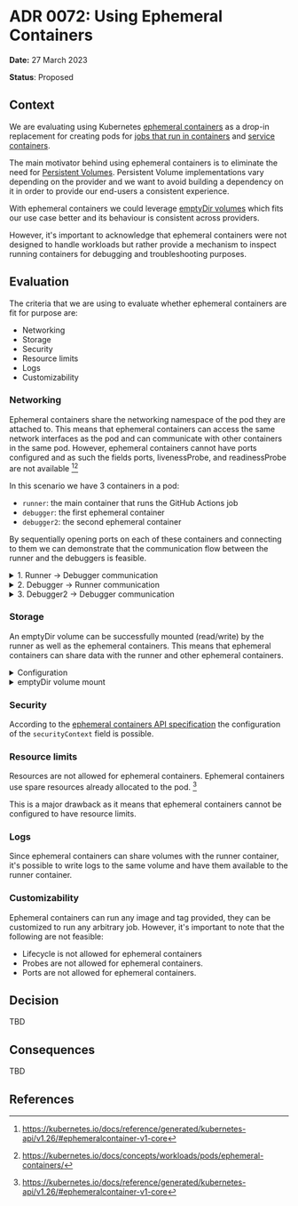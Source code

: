 # ADR 0072: Using Ephemeral Containers

**Date:** 27 March 2023

**Status**: Proposed <!--Accepted|Rejected|Superceded|Deprecated-->

## Context

We are evaluating using Kubernetes [ephemeral containers](https://kubernetes.io/docs/concepts/workloads/pods/ephemeral-containers/) as a drop-in replacement for creating pods for [jobs that run in containers](https://docs.github.com/en/actions/using-jobs/running-jobs-in-a-container) and [service containers](https://docs.github.com/en/actions/using-containerized-services/about-service-containers).

The main motivator behind using ephemeral containers is to eliminate the need for [Persistent Volumes](https://kubernetes.io/docs/concepts/storage/persistent-volumes/). Persistent Volume implementations vary depending on the provider and we want to avoid building a dependency on it in order to provide our end-users a consistent experience.

With ephemeral containers we could leverage [emptyDir volumes](https://kubernetes.io/docs/concepts/storage/volumes/#emptydir) which fits our use case better and its behaviour is consistent across providers.

However, it's important to acknowledge that ephemeral containers were not designed to handle workloads but rather provide a mechanism to inspect running containers for debugging and troubleshooting purposes.

## Evaluation

The criteria that we are using to evaluate whether ephemeral containers are fit for purpose are:

- Networking
- Storage
- Security
- Resource limits
- Logs
- Customizability

### Networking

Ephemeral containers share the networking namespace of the pod they are attached to. This means that ephemeral containers can access the same network interfaces as the pod and can communicate with other containers in the same pod. However, ephemeral containers cannot have ports configured and as such the fields ports, livenessProbe, and readinessProbe are not available [^1][^2]

In this scenario we have 3 containers in a pod:

- `runner`: the main container that runs the GitHub Actions job
- `debugger`: the first ephemeral container
- `debugger2`: the second ephemeral container

By sequentially opening ports on each of these containers and connecting to them we can demonstrate that the communication flow between the runner and the debuggers is feasible.

<details>
<summary>1. Runner -> Debugger communication</summary>

![runner->debugger](./images/runner-debugger.png)
</details>

<details>
<summary>2. Debugger -> Runner communication</summary>

![debugger->runner](./images/debugger-runner.png)
</details>

<details>
<summary>3. Debugger2 -> Debugger communication</summary>

![debugger2->debugger](./images/debugger2-debugger.png)
</details>

### Storage

An emptyDir volume can be successfully mounted (read/write) by the runner as well as the ephemeral containers. This means that ephemeral containers can share data with the runner and other ephemeral containers.

<details>
<summary>Configuration</summary>

```yaml
# Extracted from the values.yaml for the gha-runner-scale-set helm chart
  spec:
    containers:
    - name: runner
      image: ghcr.io/actions/actions-runner:latest
      command: ["/home/runner/run.sh"]
      volumeMounts:
      - mountPath: /workspace
        name: work-volume
    volumes:
      - name: work-volume
        emptyDir:
          sizeLimit: 1Gi
```

```bash
# The API call to the Kubernetes API used to create the ephemeral containers

POD_NAME="arc-runner-set-6sfwd-runner-k7qq6"
NAMESPACE="arc-runners"

curl -v "https://<IP>:<PORT>/api/v1/namespaces/$NAMESPACE/pods/$POD_NAME/ephemeralcontainers" \
  -X PATCH \
  -H 'Content-Type: application/strategic-merge-patch+json' \
  --cacert <PATH_TO_CACERT> \
  --cert <PATH_TO_CERT> \
  --key <PATH_TO_CLIENT_KEY> \
  -d '
{
    "spec":
    {
        "ephemeralContainers":
        [
            {
                "name": "debugger",
                "command": ["sh"],
                "image": "ghcr.io/actions/actions-runner:latest",
                "targetContainerName": "runner",
                "stdin": true,
                "tty": true,
                "volumeMounts": [{
                    "mountPath": "/workspace",
                    "name": "work-volume",
                    "readOnly": false
                }]
            },
            {
                "name": "debugger2",
                "command": ["sh"],
                "image": "ghcr.io/actions/actions-runner:latest",
                "targetContainerName": "runner",
                "stdin": true,
                "tty": true,
                "volumeMounts": [{
                    "mountPath": "/workspace",
                    "name": "work-volume",
                    "readOnly": false
                }]
            }
        ]
    }
}'
```

</details>

<details>
<summary>emptyDir volume mount</summary>

![emptyDir volume mount](./images/emptyDir_volume.png)

</details>

### Security

According to the [ephemeral containers API specification](https://kubernetes.io/docs/reference/generated/kubernetes-api/v1.26/#ephemeralcontainer-v1-core) the configuration of the `securityContext` field is possible.

### Resource limits

Resources are not allowed for ephemeral containers. Ephemeral containers use spare resources already allocated to the pod. [^1]

This is a major drawback as it means that ephemeral containers cannot be configured to have resource limits.

### Logs

Since ephemeral containers can share volumes with the runner container, it's possible to write logs to the same volume and have them available to the runner container.

### Customizability

Ephemeral containers can run any image and tag provided, they can be customized to run any arbitrary job. However, it's important to note that the following are not feasible:

- Lifecycle is not allowed for ephemeral containers
- Probes are not allowed for ephemeral containers.
- Ports are not allowed for ephemeral containers.

## Decision

TBD

## Consequences

TBD

## References

[^1]: https://kubernetes.io/docs/reference/generated/kubernetes-api/v1.26/#ephemeralcontainer-v1-core

[^2]: https://kubernetes.io/docs/concepts/workloads/pods/ephemeral-containers/